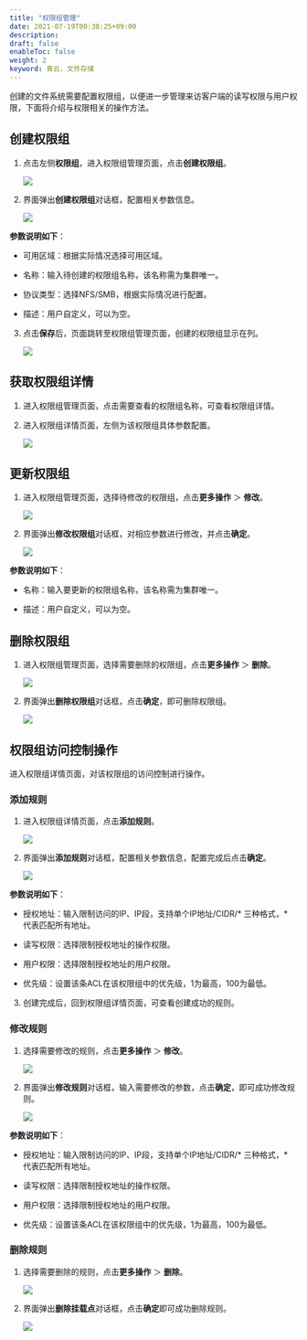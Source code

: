 ```yaml
---
title: "权限组管理"
date: 2021-07-19T00:38:25+09:00
description: 
draft: false
enableToc: false
weight: 2
keyword: 青云，文件存储
---
```


创建的文件系统需要配置权限组，以便进一步管理来访客户端的读写权限与用户权限，下面将介绍与权限相关的操作方法。

## 创建权限组
1. 点击左侧**权限组**，进入权限组管理页面，点击**创建权限组**。

   ![](../_images/Access_Group_management_1.png)

2. 界面弹出**创建权限组**对话框，配置相关参数信息。

   ![](../_images/Access_Group_management_2.png)

**参数说明如下**：

- 可用区域：根据实际情况选择可用区域。

- 名称：输入待创建的权限组名称，该名称需为集群唯一。

- 协议类型：选择NFS/SMB，根据实际情况进行配置。

- 描述：用户自定义，可以为空。

3. 点击**保存**后，页面跳转至权限组管理页面，创建的权限组显示在列。

   ![](../_images/Access_Group_management_3.png)

## 获取权限组详情

1. 进入权限组管理页面，点击需要查看的权限组名称，可查看权限组详情。
2. 进入权限组详情页面，左侧为该权限组具体参数配置。

   ![](../_images/Access_Group_management_4.png)

## 更新权限组

1. 进入权限组管理页面，选择待修改的权限组，点击**更多操作** ＞ **修改**。

   ![](../_images/Access_Group_management_5.png)

2. 界面弹出**修改权限组**对话框，对相应参数进行修改，并点击**确定**。

   ![](../_images/Access_Group_management_6.png)

**参数说明如下**：

- 名称：输入要更新的权限组名称，该名称需为集群唯一。

- 描述：用户自定义，可以为空。

## 删除权限组

1. 进入权限组管理页面，选择需要删除的权限组，点击**更多操作** ＞ **删除**。

   ![](../_images/Access_Group_management_7.png)

2. 界面弹出**删除权限组**对话框，点击**确定**，即可删除权限组。

   ![](../_images/Access_Group_management_8.png)

## 权限组访问控制操作

进入权限组详情页面，对该权限组的访问控制进行操作。

### 添加规则

1. 进入权限组详情页面，点击**添加规则**。

   ![](../_images/Access_Group_management_9.png)

2. 界面弹出**添加规则**对话框，配置相关参数信息，配置完成后点击**确定**。

   ![](../_images/Access_Group_management_10.png)

**参数说明如下**：

- 授权地址：输入限制访问的IP、IP段，支持单个IP地址/CIDR/* 三种格式，* 代表匹配所有地址。

- 读写权限：选择限制授权地址的操作权限。

- 用户权限：选择限制授权地址的用户权限。

- 优先级：设置该条ACL在该权限组中的优先级，1为最高，100为最低。

3. 创建完成后，回到权限组详情页面，可查看创建成功的规则。

### 修改规则

1. 选择需要修改的规则，点击**更多操作** ＞ **修改**。

   ![](../_images/Access_Group_management_11.png)

2. 界面弹出**修改规则**对话框，输入需要修改的参数，点击**确定**，即可成功修改规则。

   ![](../_images/Access_Group_management_12.png)

**参数说明如下**：

- 授权地址：输入限制访问的IP、IP段，支持单个IP地址/CIDR/* 三种格式，* 代表匹配所有地址。

- 读写权限：选择限制授权地址的操作权限。

- 用户权限：选择限制授权地址的用户权限。

- 优先级：设置该条ACL在该权限组中的优先级，1为最高，100为最低。

### 删除规则

1. 选择需要删除的规则，点击**更多操作** ＞ **删除**。

   ![](../_images/Access_Group_management_13.png)

2. 界面弹出**删除挂载点**对话框，点击**确定**即可成功删除规则。

   ![](../_images/Access_Group_management_14.png)
